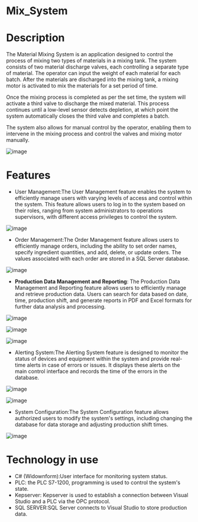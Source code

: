 # Mix_System
# Description
The Material Mixing System is an application designed to control the process of mixing two types of materials in a mixing tank. The system consists of two material discharge valves, each controlling a separate type of material. The operator can input the weight of each material for each batch. After the materials are discharged into the mixing tank, a mixing motor is activated to mix the materials for a set period of time.

Once the mixing process is completed as per the set time, the system will activate a third valve to discharge the mixed material. This process continues until a low-level sensor detects depletion, at which point the system automatically closes the third valve and completes a batch.

The system also allows for manual control by the operator, enabling them to intervene in the mixing process and control the valves and mixing motor manually.

![image](https://github.com/vanhau13032001/mix_system/assets/131149905/7be4de25-4d95-44be-97b4-065aa87917b7)

# Features
 + User Management:The User Management feature enables the system to efficiently manage users with varying levels of access and control within the system. This feature allows users to log in to the system based on their roles, ranging from system administrators to operations supervisors, with different access privileges to control the system.
   
![image](https://github.com/vanhau13032001/mix_system/assets/131149905/57df7a98-4a8a-4e21-bbc8-ce03112204b9)

 + Order Management:The Order Management feature allows users to efficiently manage orders, including the ability to set order names, specify ingredient quantities, and add, delete, or update orders. The values associated with each order are stored in a SQL Server database.
   
![image](https://github.com/vanhau13032001/mix_system/assets/131149905/bf88cd3a-a155-4fd7-b9bf-247abb84d80d)

+ **Production Data Management and Reporting**: The Production Data Management and Reporting feature allows users to efficiently manage and retrieve production data. Users can search for data based on date, time, production shift, and generate reports in PDF and Excel formats for further data analysis and processing.
  
![image](https://github.com/vanhau13032001/mix_system/assets/131149905/d1685268-eef6-43f6-9736-f67f4c0bb36f)

![image](https://github.com/vanhau13032001/mix_system/assets/131149905/739b3702-d690-4fbc-85d8-ed05de8bbc5b)

![image](https://github.com/vanhau13032001/mix_system/assets/131149905/f4e5bae7-2eff-4727-b365-12a170428c86)

+ Alerting System:The Alerting System feature is designed to monitor the status of devices and equipment within the system and provide real-time alerts in case of errors or issues. It displays these alerts on the main control interface and records the time of the errors in the database.

![image](https://github.com/vanhau13032001/mix_system/assets/131149905/48675ac7-dbf3-4177-b9d5-077167471c5d)

![image](https://github.com/vanhau13032001/mix_system/assets/131149905/7d00720e-345a-49ab-9acb-c07cbb15bc37)

+ System Configuration:The System Configuration feature allows authorized users to modify the system's settings, including changing the database for data storage and adjusting production shift times.

![image](https://github.com/vanhau13032001/mix_system/assets/131149905/5a4b60d0-eff6-47c5-b0ee-90f8eeeeb863)

 # Technology in use
 
+ C# (Widownform):User interface for monitoring system status.
+ PLC: the PLC S7-1200, programming is used to control the system's state.
+ Kepserver: Kepserver is used to establish a connection between Visual Studio and a PLC via the OPC protocol.
+ SQL SERVER:SQL Server connects to Visual Studio to store production data.




